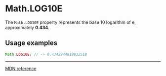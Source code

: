 # Math.LOG10E

The `Math.LOG10E` property represents the base 10 logarithm of e, approximately **0.434**.

## Usage examples

```js
Math.LOG10E; // -> 0.4342944819032518
```

---

[MDN reference](https://developer.mozilla.org/en-US/docs/Web/JavaScript/Reference/Global_Objects/Math/LOG10E)
